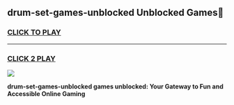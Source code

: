 
## drum-set-games-unblocked Unblocked Games👋
<h3>
<a href="https://news.freeplayer.one?title=drum-set-games-unblocked&ref=16F">CLICK TO PLAY</a></h3>
<hr>

<h3>
<a href="https://news.freeplayer.one?title=drum-set-games-unblocked&ref=16F">CLICK 2 PLAY</a>
  
</h3>

<a href="https://news.freeplayer.one?title=drum-set-games-unblocked&ref=16F/"><img src="https://clearcache.store/games.png"></a>


**drum-set-games-unblocked games unblocked: Your Gateway to Fun and Accessible Online Gaming**
